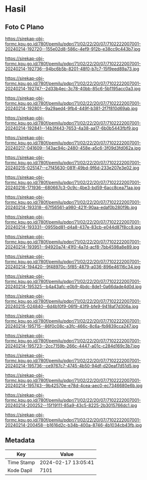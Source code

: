 # Hasil

## Foto C Plano

https://sirekap-obj-formc.kpu.go.id/780f/pemilu/pdpr/71/02/22/20/07/7102222007001-20240214-192720--155e02d8-586c-4ef9-912b-e38cc9c443b7.jpg

https://sirekap-obj-formc.kpu.go.id/780f/pemilu/pdpr/71/02/22/20/07/7102222007001-20240214-192736--94bc6b5b-8201-48f0-b7c7-15f9eed89a73.jpg

https://sirekap-obj-formc.kpu.go.id/780f/pemilu/pdpr/71/02/22/20/07/7102222007001-20240214-192747--2d33b4ec-3c78-40bb-85c6-5b1195acc0a3.jpg

https://sirekap-obj-formc.kpu.go.id/780f/pemilu/pdpr/71/02/22/20/07/7102222007001-20240214-192801--9a29aed4-9fb4-449f-b381-2f7f810d69ab.jpg

https://sirekap-obj-formc.kpu.go.id/780f/pemilu/pdpr/71/02/22/20/07/7102222007001-20240214-192841--14b3f443-7653-4a38-aa17-6b0b5443fbf9.jpg

https://sirekap-obj-formc.kpu.go.id/780f/pemilu/pdpr/71/02/22/20/07/7102222007001-20240217-041609--143ac94c-2480-458e-a5c6-3f09d3fd062a.jpg

https://sirekap-obj-formc.kpu.go.id/780f/pemilu/pdpr/71/02/22/20/07/7102222007001-20240215-025147--c7f45630-081f-49bd-9f6d-233e207e3e02.jpg

https://sirekap-obj-formc.kpu.go.id/780f/pemilu/pdpr/71/02/22/20/07/7102222007001-20240216-171936--680667c3-0c9c-4be3-bd59-6acc8cea71aa.jpg

https://sirekap-obj-formc.kpu.go.id/780f/pemilu/pdpr/71/02/22/20/07/7102222007001-20240214-193318--67f56561-a980-421f-90aa-edaf0b280f9b.jpg

https://sirekap-obj-formc.kpu.go.id/780f/pemilu/pdpr/71/02/22/20/07/7102222007001-20240214-193331--0955bd81-d4a8-437e-83cb-e044d87f8cc8.jpg

https://sirekap-obj-formc.kpu.go.id/780f/pemilu/pdpr/71/02/22/20/07/7102222007001-20240214-193951--94920a74-41f0-4a7d-acf8-7bb4598a8e89.jpg

https://sirekap-obj-formc.kpu.go.id/780f/pemilu/pdpr/71/02/22/20/07/7102222007001-20240214-194420--9f48970c-5f85-4879-a036-896e46116c34.jpg

https://sirekap-obj-formc.kpu.go.id/780f/pemilu/pdpr/71/02/22/20/07/7102222007001-20240214-195325--b4a43afc-e0b9-4bdc-8de1-0a66dade4d0d.jpg

https://sirekap-obj-formc.kpu.go.id/780f/pemilu/pdpr/71/02/22/20/07/7102222007001-20240215-024840--6d4b10f9-06f9-43f9-bfe9-9418af7d306a.jpg

https://sirekap-obj-formc.kpu.go.id/780f/pemilu/pdpr/71/02/22/20/07/7102222007001-20240214-195715--86f0c08c-a3fc-466c-8c6a-fb9839cca247.jpg

https://sirekap-obj-formc.kpu.go.id/780f/pemilu/pdpr/71/02/22/20/07/7102222007001-20240214-195723--2cc7159b-266c-4447-a01c-c284d169c3b7.jpg

https://sirekap-obj-formc.kpu.go.id/780f/pemilu/pdpr/71/02/22/20/07/7102222007001-20240214-195736--ce9767c7-4745-4b50-94df-d20eaf7d51d5.jpg

https://sirekap-obj-formc.kpu.go.id/780f/pemilu/pdpr/71/02/22/20/07/7102222007001-20240214-195743--9b42570e-e78d-4cea-aec0-ec7346680e6b.jpg

https://sirekap-obj-formc.kpu.go.id/780f/pemilu/pdpr/71/02/22/20/07/7102222007001-20240214-200252--15f19111-85a9-43c5-8225-2b3015766dc1.jpg

https://sirekap-obj-formc.kpu.go.id/780f/pemilu/pdpr/71/02/22/20/07/7102222007001-20240214-200458--b1616d2c-b34b-400a-8746-4b1034cb43fb.jpg


## Metadata

| Key        | Value               |
| ---------- | ------------------- |
| Time Stamp | 2024-02-17 13:05:41 |
| Kode Dapil | 7101                |



